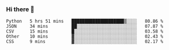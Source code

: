### Hi there 👋

<!--START_SECTION:waka-->
```text
Python   5 hrs 51 mins   ████████████████████▒░░░░   80.86 % 
JSON     34 mins         ██░░░░░░░░░░░░░░░░░░░░░░░   07.87 % 
CSV      15 mins         █░░░░░░░░░░░░░░░░░░░░░░░░   03.58 % 
Other    10 mins         ▓░░░░░░░░░░░░░░░░░░░░░░░░   02.43 % 
CSS      9 mins          ▓░░░░░░░░░░░░░░░░░░░░░░░░   02.17 % 
```
<!--END_SECTION:waka-->

<!--
**arlenxuzj/arlenxuzj** is a ✨ _special_ ✨ repository because its `README.md` (this file) appears on your GitHub profile.

Here are some ideas to get you started:

- 🔭 I’m currently working on ...
- 🌱 I’m currently learning ...
- 👯 I’m looking to collaborate on ...
- 🤔 I’m looking for help with ...
- 💬 Ask me about ...
- 📫 How to reach me: ...
- 😄 Pronouns: ...
- ⚡ Fun fact: ...
-->
